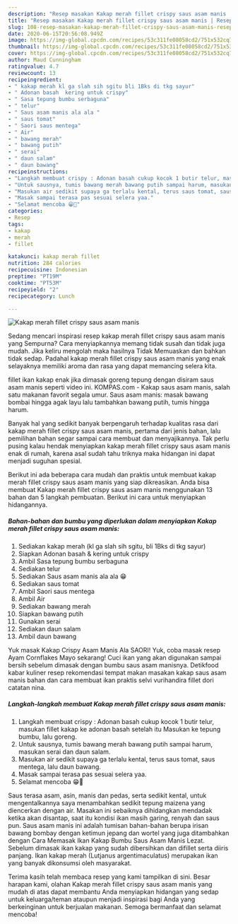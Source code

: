 ```yaml
---
description: "Resep masakan Kakap merah fillet crispy saus asam manis | Resep Bumbu Kakap merah fillet crispy saus asam manis Yang Mudah Dan Praktis"
title: "Resep masakan Kakap merah fillet crispy saus asam manis | Resep Bumbu Kakap merah fillet crispy saus asam manis Yang Mudah Dan Praktis"
slug: 108-resep-masakan-kakap-merah-fillet-crispy-saus-asam-manis-resep-bumbu-kakap-merah-fillet-crispy-saus-asam-manis-yang-mudah-dan-praktis
date: 2020-06-15T20:56:08.949Z
image: https://img-global.cpcdn.com/recipes/53c311fe08058cd2/751x532cq70/kakap-merah-fillet-crispy-saus-asam-manis-foto-resep-utama.jpg
thumbnail: https://img-global.cpcdn.com/recipes/53c311fe08058cd2/751x532cq70/kakap-merah-fillet-crispy-saus-asam-manis-foto-resep-utama.jpg
cover: https://img-global.cpcdn.com/recipes/53c311fe08058cd2/751x532cq70/kakap-merah-fillet-crispy-saus-asam-manis-foto-resep-utama.jpg
author: Maud Cunningham
ratingvalue: 4.7
reviewcount: 13
recipeingredient:
- " kakap merah kl ga slah sih sgitu bli 1Bks di tkg sayur"
- " Adonan basah  kering untuk crispy"
- " Sasa tepung bumbu serbaguna"
- " telur"
- " Saus asam manis ala ala "
- " saus tomat"
- " Saori saus mentega"
- " Air"
- " bawang merah"
- " bawang putih"
- " serai"
- " daun salam"
- " daun bawang"
recipeinstructions:
- "Langkah membuat crispy : Adonan basah cukup kocok 1 butir telur, masukan fillet kakap ke adonan basah setelah itu Masukan ke tepung bumbu, lalu goreng."
- "Untuk sausnya, tumis bawang merah bawang putih sampai harum, masukan serai dan daun salam."
- "Masukan air sedikit supaya ga terlalu kental, terus saus tomat, saus mentega, lalu daun bawang."
- "Masak sampai terasa pas sesuai selera yaa."
- "Selamat mencoba 😁🙏"
categories:
- Resep
tags:
- kakap
- merah
- fillet

katakunci: kakap merah fillet 
nutrition: 284 calories
recipecuisine: Indonesian
preptime: "PT19M"
cooktime: "PT53M"
recipeyield: "2"
recipecategory: Lunch

---
```



![Kakap merah fillet crispy saus asam manis](https://img-global.cpcdn.com/recipes/53c311fe08058cd2/751x532cq70/kakap-merah-fillet-crispy-saus-asam-manis-foto-resep-utama.jpg)

Sedang mencari inspirasi resep kakap merah fillet crispy saus asam manis yang Sempurna? Cara menyiapkannya memang tidak susah dan tidak juga mudah. Jika keliru mengolah maka hasilnya Tidak Memuaskan dan bahkan tidak sedap. Padahal kakap merah fillet crispy saus asam manis yang enak selayaknya memiliki aroma dan rasa yang dapat memancing selera kita.

fillet ikan kakap enak jika dimasak goreng tepung dengan disiram saus asam manis seperti video ini. KOMPAS.com - Kakap saus asam manis, salah satu makanan favorit segala umur. Saus asam manis: masak bawang bombai hingga agak layu lalu tambahkan bawang putih, tumis hingga harum.

Banyak hal yang sedikit banyak berpengaruh terhadap kualitas rasa dari kakap merah fillet crispy saus asam manis, pertama dari jenis bahan, lalu pemilihan bahan segar sampai cara membuat dan menyajikannya. Tak perlu pusing kalau hendak menyiapkan kakap merah fillet crispy saus asam manis enak di rumah, karena asal sudah tahu triknya maka hidangan ini dapat menjadi suguhan spesial.


Berikut ini ada beberapa cara mudah dan praktis untuk membuat kakap merah fillet crispy saus asam manis yang siap dikreasikan. Anda bisa membuat Kakap merah fillet crispy saus asam manis menggunakan 13 bahan dan 5 langkah pembuatan. Berikut ini cara untuk menyiapkan hidangannya.

<!--inarticleads1-->

##### Bahan-bahan dan bumbu yang diperlukan dalam menyiapkan Kakap merah fillet crispy saus asam manis:

1. Sediakan  kakap merah (kl ga slah sih sgitu, bli 1Bks di tkg sayur)
1. Siapkan  Adonan basah &amp; kering untuk crispy
1. Ambil  Sasa tepung bumbu serbaguna
1. Sediakan  telur
1. Sediakan  Saus asam manis ala ala 😁
1. Sediakan  saus tomat
1. Ambil  Saori saus mentega
1. Ambil  Air
1. Sediakan  bawang merah
1. Siapkan  bawang putih
1. Gunakan  serai
1. Sediakan  daun salam
1. Ambil  daun bawang


Yuk masak Kakap Crispy Asam Manis Ala SAORI! Yuk, coba masak resep Ayam Cornflakes Mayo sekarang! Cuci ikan yang akan digunakan sampai bersih sebelum dimasak dengan bumbu saus asam manisnya. Detikfood kabar kuliner resep rekomendasi tempat makan masakan kakap saus asam manis bahan dan cara membuat ikan praktis selvi vurihandira fillet dori catatan nina. 

<!--inarticleads2-->

##### Langkah-langkah membuat Kakap merah fillet crispy saus asam manis:

1. Langkah membuat crispy : Adonan basah cukup kocok 1 butir telur, masukan fillet kakap ke adonan basah setelah itu Masukan ke tepung bumbu, lalu goreng.
1. Untuk sausnya, tumis bawang merah bawang putih sampai harum, masukan serai dan daun salam.
1. Masukan air sedikit supaya ga terlalu kental, terus saus tomat, saus mentega, lalu daun bawang.
1. Masak sampai terasa pas sesuai selera yaa.
1. Selamat mencoba 😁🙏


Saus terasa asam, asin, manis dan pedas, serta sedikit kental, untuk mengentalkannya saya menambahkan sedikit tepung maizena yang diencerkan dengan air. Masakan ini sebaiknya dihidangkan mendadak ketika akan disantap, saat itu kondisi ikan masih garing, renyah dan saus pun. Saus asam manis ini adalah tumisan bahan-bahan berupa irisan bawang bombay dengan ketimun jepang dan wortel yang juga ditambahkan dengan Cara Memasak Ikan Kakap Bumbu Saus Asam Manis Lezat. Sebelum dimasak ikan kakap yang sudah dibersihkan dan difillet serta diiris panjang. Ikan kakap merah (Lutjanus argentimaculatus) merupakan ikan yang banyak dikonsumsi oleh masyarakat. 

Terima kasih telah membaca resep yang kami tampilkan di sini. Besar harapan kami, olahan Kakap merah fillet crispy saus asam manis yang mudah di atas dapat membantu Anda menyiapkan hidangan yang sedap untuk keluarga/teman ataupun menjadi inspirasi bagi Anda yang berkeinginan untuk berjualan makanan. Semoga bermanfaat dan selamat mencoba!
